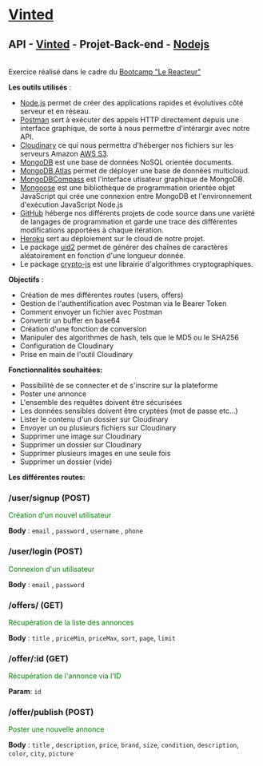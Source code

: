 # [Vinted](https://www.vinted.fr/)

## **API - [Vinted](https://www.vinted.fr/) - Projet-Back-end - [Nodejs](https://nodejs.org/en/)**

<br>Exercice réalisé dans le cadre du [Bootcamp "Le Reacteur"](https://www.lereacteur.io/)</br>

**Les outils utilisés** :

- [Node.js](https://nodejs.org/en/) permet de créer des applications rapides et évolutives côté serveur et en réseau.
- [Postman](https://www.postman.com/) sert à exécuter des appels HTTP directement depuis une interface graphique, de sorte à nous permettre d'intérargir avec notre API.
- [Cloudinary](https://cloudinary.com/) ce qui nous permettra d'héberger nos fichiers sur les serveurs Amazon [AWS S3](https://docs.aws.amazon.com/fr_fr/AmazonS3/latest/userguide/Welcome.html).
- [MongoDB](https://www.mongodb.com/fr-fr) est une base de données NoSQL orientée documents.
- [MongoDB Atlas](https://www.mongodb.com/fr-fr/atlas/database) permet de déployer une base de données multicloud.
- [MongoDBCompass](https://www.mongodb.com/fr-fr/products/compass) est l'interface utisateur graphique de MongoDB.
- [Mongoose](https://mongoosejs.com/) est une bibliothèque de programmation orientée objet JavaScript qui crée une connexion entre MongoDB et l'environnement d'exécution JavaScript Node.js
- [GitHub](https://github.com/) héberge nos différents projets de code source dans une variété de langages de programmation et garde une trace des différentes modifications apportées à chaque itération.
- [Heroku](https://www.heroku.com/) sert au déploiement sur le cloud de notre projet.
- Le package [uid2](https://github.com/coreh/uid2) permet de générer des chaînes de caractères aléatoirement en fonction d'une longueur donnée.
- Le package [crypto-js](https://www.npmjs.com/package/crypto-js) est une librairie d'algorithmes cryptographiques.

**Objectifs** :

- Création de mes différentes routes (users, offers)
- Gestion de l'authentification avec Postman via le Bearer Token
- Comment envoyer un fichier avec Postman
- Convertir un buffer en base64
- Création d'une fonction de conversion
- Manipuler des algorithmes de hash, tels que le MD5 ou le SHA256
- Configuration de Cloudinary
- Prise en main de l'outil Cloudinary

**Fonctionnalités souhaitées:**

- Possibilité de se connecter et de s'inscrire sur la plateforme
- Poster une annonce
- L'ensemble des requêtes doivent être sécurisées
- Les données sensibles doivent être cryptées (mot de passe etc...)
- Lister le contenu d'un dossier sur Cloudinary
- Envoyer un ou plusieurs fichiers sur Cloudinary
- Supprimer une image sur Cloudinary
- Supprimer un dossier sur Cloudinary
- Supprimer plusieurs images en une seule fois
- Supprimer un dossier (vide)

**Les différentes routes:**

### /user/signup (POST)

<span style="color:green">Création d'un nouvel utilisateur
</span>

**Body** : `email` , `password` , `username` , `phone`
<br>

### /user/login (POST)

<span style="color:green">Connexion d'un utilisateur
</span>

**Body** : `email` , `password`
<br>

### /offers/ (GET)

<span style="color:green">Récupération de la liste des annonces
</span>

**Body** : `title` , `priceMin`, `priceMax`, `sort`, `page`, `limit`

### /offer/:id (GET)

<span style="color:green">Récupération de l'annonce via l'ID
</span>

**Param**: `id`

### /offer/publish (POST)

<span style="color:green">Poster une nouvelle annonce
</span>

**Body** : `title` , `description`, `price`, `brand`, `size`, `condition`, `description`, `color`, `city`, `picture`
